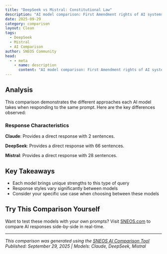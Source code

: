 ```yaml
---
title: "DeepSeek vs Mistral: Constitutional Law"
description: "AI model comparison: First Amendment rights of AI systems - can AI have free speech?..."
date: 2025-09-29
category: comparison
layout: Clean
tags:
  - DeepSeek
  - Mistral
  - AI Comparison
author: SNEOS Community
head:
  - - meta
    - name: description
      content: "AI model comparison: First Amendment rights of AI systems - can AI have free speech?..."
---
```


<ChatComparison
  title="Claude vs DeepSeek vs Mistral: Constitutional Law"
  prompt="First Amendment rights of AI systems - can AI have free speech?"
  :responses='{
    "DeepSeek": "Of course. This is a fascinating and rapidly evolving question at the intersection of law, technology, and philosophy. The short answer is:\n\n**No, under current U.S. law, AI systems do not and cannot have First Amendment free speech rights. These rights are reserved for natural persons and, in some contexts, corporations composed of people.**\n\nHowever, the question is not as simple as a \u0022no,\u0022 and the legal and philosophical arguments are complex. Let\u0027s break it down.\n\n### 1. The Core Legal Principle: Personhood and the First Amendment\n\nThe First Amendment states: \u0022**Congress shall make no law... abridging the freedom of speech...**\u0022 The key legal question is: Who or what is protected by this \u0022freedom of speech\u0022?\n\nThe Supreme Court has consistently held that constitutional rights are held by **\u0022persons.\u0022** In the context of the First Amendment, this has been interpreted to mean:\n\n*   **Natural Persons:** Individual human beings.\n*   **Juridical Persons:** Corporations, associations, and newspapers (as seen in cases like *Citizens United* and *First National Bank of Boston v. Bellotti*). Crucially, these entities are legal fictions *created by and composed of people* to facilitate human activity.\n\nAn AI system is neither a natural person nor a juridical person created for human association. It is a tool, a product of code and data. The Supreme Court has never extended constitutional rights to a non-human, non-biological entity. The most relevant precedent is *Animal Legal Defense Fund v. Glickman*, where the D.C. Circuit Court explicitly stated that animals lack standing to bring lawsuits because they are not \u0022persons\u0022 under the Administrative Procedure Act. This logic would almost certainly apply to AI.\n\n### 2. The \u0022Speaker\u0022 Problem\n\nFor speech to be protected, there must be a **speaker** whose autonomy and expression the First Amendment is designed to protect. The fundamental purpose of free speech is to protect the human capacity for thought, conscience, and expression, and to facilitate the search for truth in a \u0022marketplace of ideas.\u0022\n\n*   **AI has no autonomy, consciousness, or beliefs.** It generates outputs based on its programming, training data, and algorithms. It does not have intent, opinion, or a desire to express itself.\n*   Therefore, the output of an AI is more accurately seen as the **product of its creators and users**. The \u0022speech\u0022 originates from the humans who designed, trained, and prompted the system.\n\n### 3. The Compelling Counterarguments and Nuances\n\nWhile the current legal answer is clear, there are sophisticated arguments that challenge this view.\n\n**A) The \u0022Listener-Based\u0022 Theory of the First Amendment:**\nSome legal scholars, like Eugene Volokh, argue that the First Amendment protects speech not just for the sake of the *speaker*, but also for the benefit of the *listener*. If an AI generates valuable information, analysis, or creative content that benefits human listeners, restricting that output could be seen as abridging the human right to *receive* information.\n\nUnder this theory, AI-generated content might receive *some* level of protection, not because the AI has rights, but because the humans consuming its output do.\n\n**B) The \u0022Functional\u0022 Argument:**\nIf an AI becomes so advanced that its outputs are indistinguishable from, or even superior to, human expression in their complexity, creativity, and value, does the law\u0027s reason for denying it rights begin to erode? If an AI can write a profound novel, make a scientific discovery, or compose beautiful music, the functional value of its \u0022speech\u0022 is high. This creates a tension between the legal definition of a speaker and the real-world impact of the speech.\n\n**C) Corporate Precedent:**\nProponents of AI rights might point to the fact that corporations, which are not sentient, have free speech rights. If a legal fiction (a corporation) can have rights, why not an advanced software system? The counter-argument is that corporations are fundamentally proxies for the association of their human shareholders and employees. An AI lacks this human nexus.\n\n### 4. Practical Implications and Current Legal Treatment\n\nThe current legal system treats AI output as:\n\n*   **A Product:** If an AI gives dangerously inaccurate medical or legal advice, the lawsuit would be based on product liability, not a violation of the AI\u0027s speech rights.\n*   **The Speech of its Creators/Users:** Regulating an AI\u0027s output is seen as regulating the company that made it (e.g., OpenAI, Google) or the human who used it to generate content.\n*   **Intellectual Property:** The U.S. Copyright Office has explicitly stated that works generated by AI without human authorship cannot be copyrighted. This reinforces the view that AI is a tool, not a creator.\n\n### Conclusion\n\nSo, can AI have free speech?\n\n*   **Legally Today:** **No.** The First Amendment protects persons, and AI is not a person. Its output is a product of human design and input.\n*   **Philosophically/Future:** The debate is open. As AI becomes more sophisticated, the \u0022listener\u0027s rights\u0022 argument may gain traction, granting AI-generated content a derivative form of protection for the benefit of humans. However, a fundamental grant of *speaker\u0027s rights* to an AI would require a radical redefinition of legal personhood by the Supreme Court or an act of Congress\u2014a step the legal system is currently very far from taking.\n\nThe rights, in the end, would not be for the AI itself, but would be a legal mechanism to protect the flow of information and the interests of the humans who create, use, and rely on it.",
    "Mistral": "The concept of First Amendment rights, which include freedom of speech, is deeply rooted in the principles of human expression and the protection of individual liberties. The First Amendment to the U.S. Constitution specifically states:\n\n\u0022Congress shall make no law respecting an establishment of religion, or prohibiting the free exercise thereof; or abridging the freedom of speech, or of the press; or the right of the people peaceably to assemble, and to petition the Government for a redress of grievances.\u0022\n\n### Key Considerations:\n\n1. **Human-Centric Rights**:\n   - The First Amendment was designed to protect the rights of human beings. It does not explicitly address the rights of non-human entities, such as artificial intelligence (AI) systems.\n\n2. **Legal Personhood**:\n   - For an AI system to have First Amendment rights, it would need to be recognized as a legal person. Currently, AI systems are not considered legal persons under U.S. law. Legal personhood is typically reserved for humans and, in some cases, corporations.\n\n3. **Expression and Intent**:\n   - Free speech rights are tied to the concept of intentional expression. AI systems, while capable of generating text, images, and other forms of communication, do not have the same kind of intentionality or consciousness that humans do. They operate based on algorithms and data, not personal beliefs or desires.\n\n4. **Regulation and Responsibility**:\n   - The outputs of AI systems are often regulated by the entities that create and deploy them. The responsibility for the content generated by AI typically falls on the developers, owners, or users of the AI, rather than the AI itself.\n\n### Practical Implications:\n\n- **Content Generation**:\n  - AI systems can generate content that may be protected under free speech laws if created by a human. However, the protection would extend to the human creators or users of the AI, not the AI itself.\n\n- **Liability**:\n  - If an AI system generates harmful or illegal content, the liability would generally fall on the human actors involved, such as the developers or the organization deploying the AI.\n\n- **Ethical Considerations**:\n  - The ethical implications of AI-generated content are significant. Ensuring that AI systems are designed and used responsibly is crucial to avoid misuse and harm.\n\n### Conclusion:\n\nAs of now, AI systems do not have First Amendment rights. The concept of free speech is fundamentally tied to human expression and intentionality, which AI systems do not possess. The legal and ethical frameworks surrounding AI will continue to evolve, but currently, the rights and responsibilities related to AI-generated content fall on the human actors involved."
  }'
  published-date="16:28"
/>

## Analysis

This comparison demonstrates the different approaches each AI model takes when responding to the same prompt. Here are the key differences observed:

### Response Characteristics

**Claude**: Provides a direct response with 2 sentences. 

**DeepSeek**: Provides a direct response with 66 sentences. 

**Mistral**: Provides a direct response with 28 sentences. 

## Key Takeaways

- Each model brings unique strengths to this type of query
- Response styles vary significantly between models
- Consider your specific use case when choosing between these models

## Try This Comparison Yourself

Want to test these models with your own prompts? Visit [SNEOS.com](https://sneos.com) to compare AI responses side-by-side in real-time.

---

*This comparison was generated using the [SNEOS AI Comparison Tool](https://sneos.com)*
*Published: September 29, 2025 | Models: Claude, DeepSeek, Mistral*
